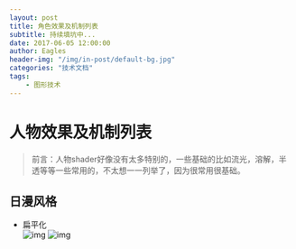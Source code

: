 ```yaml
---
layout: post
title: 角色效果及机制列表
subtitle: 持续填坑中...
date: 2017-06-05 12:00:00
author: Eagles
header-img: "/img/in-post/default-bg.jpg"
categories: "技术文档"
tags:
    - 图形技术
---
```



# 人物效果及机制列表
> 前言：人物shader好像没有太多特别的，一些基础的比如流光，溶解，半透等等一些常用的，不太想一一列举了，因为很常用很基础。

## 日漫风格
- 扁平化  
    ![img](//img/in-post/list-render-demo/talk-role-npr.png)
    ![img](//img/in-post/list-render-demo/bleach.gif)

    
    

